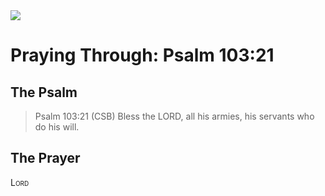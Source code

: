 <img class="intro-right" src="/images/art-paris-psalter.jpg">

# Praying Through: Psalm 103:21

## The Psalm

>Psalm 103:21 (CSB)   Bless the LORD, all his armies, his servants who do his will. 

## The Prayer

<div style="font-variant: small-caps;">
Lord
</div>
